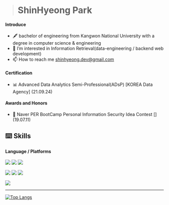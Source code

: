 > # ShinHyeong Park
#### Introduce
- 🖋️ bachelor of engineering from Kangwon National University with a degree in computer science & engineering
- 👀 I’m interested in Information Retrieval(data-engineering / backend web development)
- 📫 How to reach me shinhyeong.dev@gmail.com

#### Certification
- 📊 Advanced Data Analytics Semi-Professional(ADsP) [KOREA Data Agency] (21.09.24)

#### Awards and Honors
- 🥉 Naver PER BootCamp Personal Information Security Idea Contest [] (19.07.11)

## ⌨️ Skills
#### Language / Platforms
<img src="https://img.shields.io/badge/C-A8B9CC?style=flat-square&logo=c&logoColor=white"/> <img src="https://img.shields.io/badge/Java-007396?style=flat-square&logo=java&logoColor=white"/> <img src="https://img.shields.io/badge/Python-3776AB?style=flat-square&logo=python&logoColor=white"/> 

<img src="https://img.shields.io/badge/React-61DAFB?style=flat-square&logo=react&logoColor=white"/> <img src="https://img.shields.io/badge/TypeScript-3178C6?style=flat-square&logo=typeScript&logoColor=white"/> <img src="https://img.shields.io/badge/SpringBoot-6DB33F?style=flat-square&logo=springboot&logoColor=white"/> 

<img src="https://img.shields.io/badge/TensorFlow-FF6F00?style=flat-square&logo=tensorFlow&logoColor=white"/>

------------------
[![Top Langs](https://github-readme-stats.vercel.app/api/top-langs/?username=ShinHyeong)](https://github.com/ShinHyeong/github-readme-stats)
